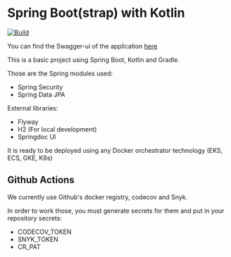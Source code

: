 # Spring Boot(strap) with Kotlin

[![Build](https://github.com/fialhorenato/SpringBootstrap/actions/workflows/build.yml/badge.svg)](https://github.com/fialhorenato/SpringBootstrap/actions/workflows/build.yml)

You can find the Swagger-ui of the application [here](https://springbootstrap.herokuapp.com/swagger-ui.html)

This is a basic project using Spring Boot, Kotlin and Gradle.

Those are the Spring modules used:

- Spring Security
- Spring Data JPA

External libraries:

- Flyway
- H2 (For local development)
- Springdoc UI

It is ready to be deployed using any Docker orchestrator technology (EKS, ECS, GKE, K8s)

## Github Actions

We currently use Github's docker registry, codecov and Snyk.

In order to work those, you must generate secrets for them and put in your repository secrets:

- CODECOV_TOKEN
- SNYK_TOKEN
- CR_PAT
